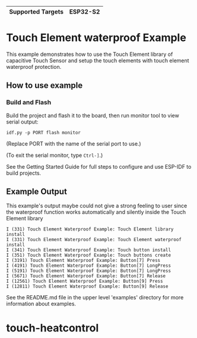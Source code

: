 | Supported Targets | ESP32-S2 |
| ----------------- | -------- |

# Touch Element waterproof Example

This example demonstrates how to use the Touch Element library of capacitive Touch Sensor and setup the touch elements with touch element waterproof protection.

## How to use example

### Build and Flash

Build the project and flash it to the board, then run monitor tool to view serial output:

```
idf.py -p PORT flash monitor
```

(Replace PORT with the name of the serial port to use.)

(To exit the serial monitor, type ``Ctrl-]``.)

See the Getting Started Guide for full steps to configure and use ESP-IDF to build projects.

## Example Output

This example's output maybe could not give a strong feeling to user since the waterproof function works
automatically and silently inside the Touch Element library

```
I (331) Touch Element Waterproof Example: Touch Element library install
I (331) Touch Element Waterproof Example: Touch Element waterproof install
I (341) Touch Element Waterproof Example: Touch button install
I (351) Touch Element Waterproof Example: Touch buttons create
I (3191) Touch Element Waterproof Example: Button[7] Press
I (4191) Touch Element Waterproof Example: Button[7] LongPress
I (5191) Touch Element Waterproof Example: Button[7] LongPress
I (5671) Touch Element Waterproof Example: Button[7] Release
I (12561) Touch Element Waterproof Example: Button[9] Press
I (12811) Touch Element Waterproof Example: Button[9] Release
```

See the README.md file in the upper level 'examples' directory for more information about examples.
# touch-heatcontrol
